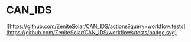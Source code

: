 # CAN_IDS
![https://github.com/ZeniteSolar/CAN_IDS/actions?query=workflow:tests](https://github.com/ZeniteSolar/CAN_IDS/workflows/tests/badge.svg)

